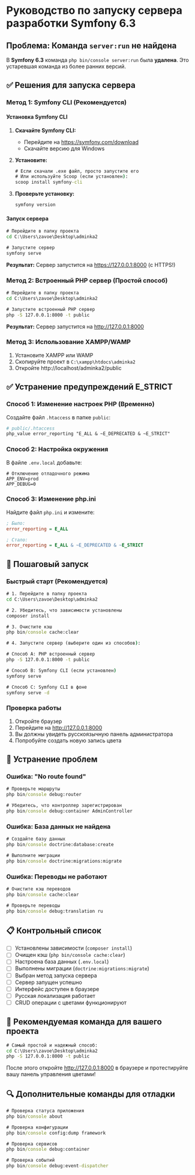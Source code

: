 # Руководство по запуску сервера разработки Symfony 6.3

## Проблема: Команда `server:run` не найдена

В **Symfony 6.3** команда `php bin/console server:run` была **удалена**. Это устаревшая команда из более ранних версий.

## ✅ Решения для запуска сервера

### **Метод 1: Symfony CLI (Рекомендуется)**

#### Установка Symfony CLI

1. **Скачайте Symfony CLI:**
   - Перейдите на https://symfony.com/download
   - Скачайте версию для Windows

2. **Установите:**
   ```cmd
   # Если скачали .exe файл, просто запустите его
   # Или используйте Scoop (если установлен):
   scoop install symfony-cli
   ```

3. **Проверьте установку:**
   ```cmd
   symfony version
   ```

#### Запуск сервера

```cmd
# Перейдите в папку проекта
cd C:\Users\zavoe\Desktop\adminka2

# Запустите сервер
symfony serve
```

**Результат:** Сервер запустится на https://127.0.0.1:8000 (с HTTPS!)

### **Метод 2: Встроенный PHP сервер (Простой способ)**

```cmd
# Перейдите в папку проекта
cd C:\Users\zavoe\Desktop\adminka2

# Запустите встроенный PHP сервер
php -S 127.0.0.1:8000 -t public
```

**Результат:** Сервер запустится на http://127.0.0.1:8000

### **Метод 3: Использование XAMPP/WAMP**

1. Установите XAMPP или WAMP
2. Скопируйте проект в `C:\xampp\htdocs\adminka2`
3. Откройте http://localhost/adminka2/public

## ✅ Устранение предупреждений E_STRICT

### **Способ 1: Изменение настроек PHP (Временно)**

Создайте файл `.htaccess` в папке `public`:

```apache
# public/.htaccess
php_value error_reporting "E_ALL & ~E_DEPRECATED & ~E_STRICT"
```

### **Способ 2: Настройка окружения**

В файле `.env.local` добавьте:

```env
# Отключение отладочного режима
APP_ENV=prod
APP_DEBUG=0
```

### **Способ 3: Изменение php.ini**

Найдите файл `php.ini` и измените:

```ini
; Было:
error_reporting = E_ALL

; Стало:
error_reporting = E_ALL & ~E_DEPRECATED & ~E_STRICT
```

## 🚀 Пошаговый запуск

### **Быстрый старт (Рекомендуется)**

```cmd
# 1. Перейдите в папку проекта
cd C:\Users\zavoe\Desktop\adminka2

# 2. Убедитесь, что зависимости установлены
composer install

# 3. Очистите кэш
php bin/console cache:clear

# 4. Запустите сервер (выберите один из способов):

# Способ A: PHP встроенный сервер
php -S 127.0.0.1:8000 -t public

# Способ B: Symfony CLI (если установлен)
symfony serve

# Способ C: Symfony CLI в фоне
symfony serve -d
```

### **Проверка работы**

1. Откройте браузер
2. Перейдите на http://127.0.0.1:8000
3. Вы должны увидеть русскоязычную панель администратора
4. Попробуйте создать новую запись цвета

## 🔧 Устранение проблем

### **Ошибка: "No route found"**

```cmd
# Проверьте маршруты
php bin/console debug:router

# Убедитесь, что контроллер зарегистрирован
php bin/console debug:container AdminController
```

### **Ошибка: База данных не найдена**

```cmd
# Создайте базу данных
php bin/console doctrine:database:create

# Выполните миграции
php bin/console doctrine:migrations:migrate
```

### **Ошибка: Переводы не работают**

```cmd
# Очистите кэш переводов
php bin/console cache:clear

# Проверьте переводы
php bin/console debug:translation ru
```

## 📋 Контрольный список

- [ ] Установлены зависимости (`composer install`)
- [ ] Очищен кэш (`php bin/console cache:clear`)
- [ ] Настроена база данных (`.env.local`)
- [ ] Выполнены миграции (`doctrine:migrations:migrate`)
- [ ] Выбран метод запуска сервера
- [ ] Сервер запущен успешно
- [ ] Интерфейс доступен в браузере
- [ ] Русская локализация работает
- [ ] CRUD операции с цветами функционируют

## 🎯 Рекомендуемая команда для вашего проекта

```cmd
# Самый простой и надежный способ:
cd C:\Users\zavoe\Desktop\adminka2
php -S 127.0.0.1:8000 -t public
```

После этого откройте http://127.0.0.1:8000 в браузере и протестируйте вашу панель управления цветами!

## 🔍 Дополнительные команды для отладки

```cmd
# Проверка статуса приложения
php bin/console about

# Проверка конфигурации
php bin/console config:dump framework

# Проверка сервисов
php bin/console debug:container

# Проверка событий
php bin/console debug:event-dispatcher
```
